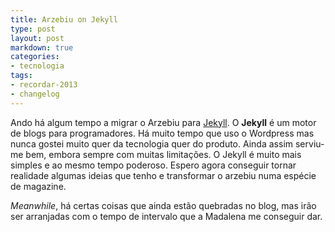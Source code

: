 ```yaml
---
title: Arzebiu on Jekyll
type: post
layout: post
markdown: true
categories:
- tecnologia
tags:
- recordar-2013
- changelog
---
```


Ando há algum tempo a migrar o Arzebiu para [Jekyll](http://jekyllrb.com). O **Jekyll** é um motor de blogs
para programadores. Há muito tempo que uso o Wordpress mas nunca gostei muito quer da tecnologia quer
do produto. Ainda assim serviu-me bem, embora sempre com muitas limitações. O Jekyll é muito mais simples e ao
mesmo tempo poderoso. Espero agora conseguir tornar realidade algumas ideias que tenho e transformar o
arzebiu numa espécie de magazine.

_Meanwhile_, há certas coisas que ainda estão quebradas no blog, mas irão ser arranjadas com o tempo de
intervalo que a Madalena me conseguir dar.
